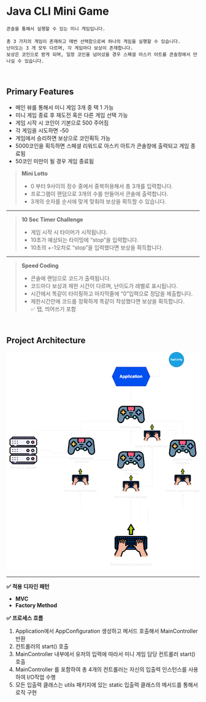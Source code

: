 # Java CLI Mini Game
````
콘솔을 통해서 실행할 수 있는 미니 게임입니다.

총 3 가지의 게임이 존재하고 매번 선택함으로써 하나의 게임을 실행할 수 있습니다.
난이도는 3 개 모두 다르며, 각 게임마다 보상이 존재합니다.
보상은 코인으로 받게 되며, 일정 코인을 넘어섰을 경우 스페셜 아스키 아트를 콘솔창에서 만나실 수 있습니다.
````
<br>

## Primary Features
- 메인 뷰를 통해서 미니 게임 3개 중 택 1 가능
- 미니 게임 종료 후 재도전 혹은 다른 게임 선택 가능
- 게임 시작 시 코인이 기본으로 500 주어짐
- 각 게임을 시도하면 -50
- 게임에서 승리하면 보상으로 코인획득 가능
- 5000코인을 획득하면 스페셜 리워드로 아스키 아트가 콘솔창에 출력되고 게임 종료됨
- 50코인 미만이 될 경우 게임 종료됨

> **Mini Lotto**  
> - 0 부터 9사이의 정수 중에서 중복허용해서 총 3개를 입력합니다.  
> - 프로그램이 랜덤으로 3개의 수를 만들어서 콘솔에 출력합니다.  
> - 3개의 숫자를 순서에 맞게 맞춰야 보상을 획득할 수 있습니다.
---

> **10 Sec Timer Challenge**
> - 게임 시작 시 타이머가 시작됩니다.
> - 10초가 예상되는 타이밍에 “stop”을 입력합니다.
> - 10초의 +-1오차로 “stop”을 입력했다면 보상을 획득합니다.
---
> **Speed Coding**
> - 콘솔에 랜덤으로 코드가 출력됩니다.
> - 코드마다 보상과 제한 시간이 다르며, 난이도가 레벨로 표시됩니다.
> - 시간에서 똑같이 타이핑하고 마지막줄에 “0”입력으로 정답을 제출합니다.
> - 제한시간안에 코드를 정확하게 똑같이 작성했다면 보상을 획득합니다.  
> ✅ 탭, 띄어쓰기 포함 

<br>


## Project Architecture

![이미지 설명](./image.png)

---

**✅ 적용 디자인 패턴**

- **MVC**
- **Factory Method**

**✅ 프로세스 흐름**

1. Application에서 AppConfiguration 생성하고 메서드 호출해서 MainController 반환
2. 컨트롤러의 start() 호출
3. MainController 내부에서 유저의 입력에 따라서 미니 게임 담당 컨트롤러 start() 호출
4. MainController 를 포함하여 총 4개의 컨트롤러는 자신의 입출력 인스턴스를 사용하여 I/O작업 수행
5. 모든 입출력 클래스는 utils 패키지에 있는 static 입출력 클래스의 메서드를 통해서 로직 구현
